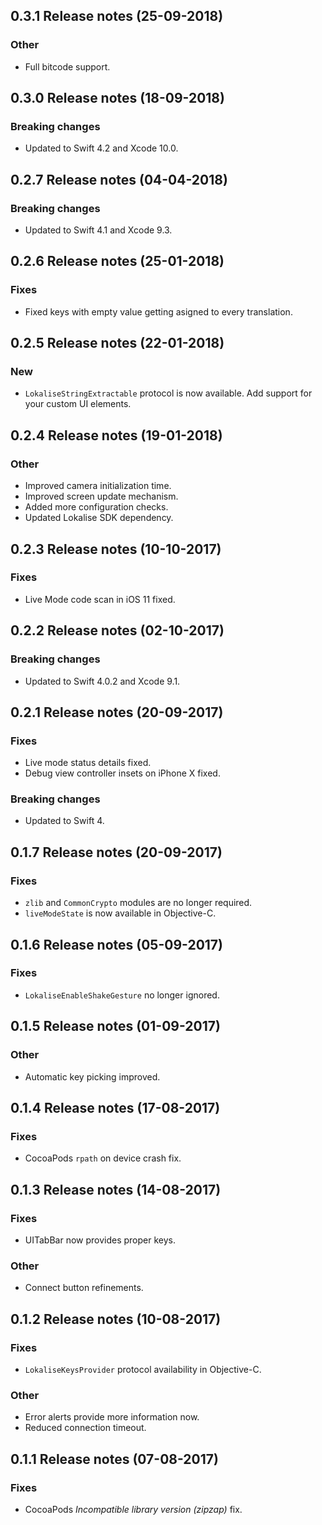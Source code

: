 ## 0.3.1 Release notes (25-09-2018)

### Other

- Full bitcode support.

## 0.3.0 Release notes (18-09-2018)

### Breaking changes

- Updated to Swift 4.2 and Xcode 10.0.

## 0.2.7 Release notes (04-04-2018)

### Breaking changes

- Updated to Swift 4.1 and Xcode 9.3.

## 0.2.6 Release notes (25-01-2018)

### Fixes

- Fixed keys with empty value getting asigned to every translation.

## 0.2.5 Release notes (22-01-2018)

### New

- `LokaliseStringExtractable` protocol is now available. Add support for your custom UI elements.

## 0.2.4 Release notes (19-01-2018)

### Other

- Improved camera initialization time.
- Improved screen update mechanism.
- Added more configuration checks.
- Updated Lokalise SDK dependency.

## 0.2.3 Release notes (10-10-2017)

### Fixes

- Live Mode code scan in iOS 11 fixed.

## 0.2.2 Release notes (02-10-2017)

### Breaking changes

- Updated to Swift 4.0.2 and Xcode 9.1.

## 0.2.1 Release notes (20-09-2017)

### Fixes

- Live mode status details fixed.
- Debug view controller insets on iPhone X fixed.

### Breaking changes

- Updated to Swift 4.

## 0.1.7 Release notes (20-09-2017)

### Fixes

- `zlib` and `CommonCrypto` modules are no longer required.
- `liveModeState`  is now available in Objective-C.

## 0.1.6 Release notes (05-09-2017)

### Fixes

- `LokaliseEnableShakeGesture` no longer ignored.

## 0.1.5 Release notes (01-09-2017)

### Other

- Automatic key picking improved.

## 0.1.4 Release notes (17-08-2017)

### Fixes

- CocoaPods `rpath` on device crash fix.

## 0.1.3 Release notes (14-08-2017)

### Fixes

- UITabBar now provides proper keys.

### Other

- Connect button refinements.

## 0.1.2 Release notes (10-08-2017)

### Fixes

- `LokaliseKeysProvider` protocol availability in Objective-C.

### Other

- Error alerts provide more information now.
- Reduced connection timeout.

## 0.1.1 Release notes (07-08-2017)

### Fixes

- CocoaPods *Incompatible library version (zipzap)* fix.
